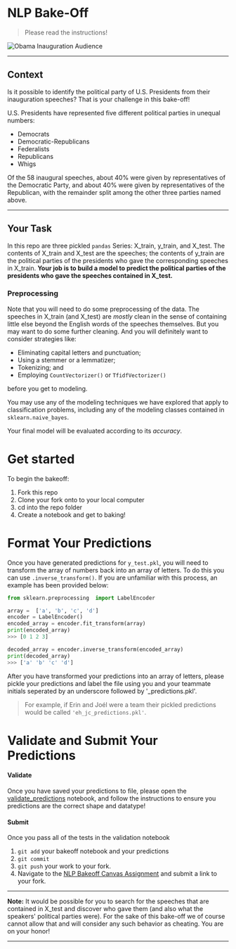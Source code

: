 # NLP Bake-Off
> Please read the instructions!

![Obama Inauguration Audience](https://cdn.britannica.com/63/127963-050-D8E9AEFC/Barack-Obama-Pres-steps-address-US-Capitol-Jan-20-2009.jpg)

---------------

## Context

Is it possible to identify the political party of U.S. Presidents from their inauguration speeches? That is your challenge in this bake-off!

U.S. Presidents have represented five different political parties in unequal numbers: 
- Democrats 
- Democratic-Republicans
- Federalists
- Republicans
- Whigs 

Of the 58 inaugural speeches, about 40% were given by representatives of the Democratic Party, and about 40% were given by representatives of the Republican, with the remainder split among the other three parties named above.

----------------
## Your Task

In this repo are three pickled `pandas` Series: X_train, y_train, and X_test. The contents of X_train and X_test are the speeches; the contents of y_train are the political parties of the presidents who gave the corresponding speeches in X_train. **Your job is to build a model to predict the political parties of the presidents who gave the speeches contained in X_test.**


### Preprocessing

Note that you will need to do some preprocessing of the data. The speeches in X_train (and X_test) are *mostly* clean in the sense of containing little else beyond the English words of the speeches themselves. But you may want to do some further cleaning. And you will definitely want to consider strategies like:

- Eliminating capital letters and punctuation;
- Using a stemmer or a lemmatizer;
- Tokenizing; and
- Employing `CountVectorizer()` or `TfidfVectorizer()`

before you get to modeling.

You may use any of the modeling techniques we have explored that apply to classification problems, including any of the modeling classes contained in `sklearn.naive_bayes`.

Your final model will be evaluated according to its _accuracy_.

# Get started
To begin the bakeoff:
1. Fork this repo
2. Clone your fork onto to your local computer
3. cd into the repo folder
4. Create a notebook and get to baking!


# Format Your Predictions

Once you have generated predictions for `y_test.pkl`, you will need to transform the array of numbers back into an array of letters. To do this you can use `.inverse_transform()`. If you are unfamiliar with this process, an example has been provided below:

```python
from sklearn.preprocessing  import LabelEncoder

array =  ['a', 'b', 'c', 'd']
encoder = LabelEncoder()
encoded_array = encoder.fit_transform(array)
print(encoded_array)
>>> [0 1 2 3]

decoded_array = encoder.inverse_transform(encoded_array)
print(decoded_array)
>>> ['a' 'b' 'c' 'd']
```

After you have transformed your predictions into an array of letters, please pickle your predictions and label the file using you and your teammate initials seperated by an underscore followed by '_predictions.pkl'. 

> For example, if Erin and Joél were a team their pickled predictions would be called `'eh_jc_predictions.pkl'`.

# Validate and Submit Your Predictions

#### Validate

Once you have saved your predictions to file, please open the [validate_predictions](./validate_predictions.ipynb) notebook, and follow the instructions to ensure you predictions are the correct shape and datatype!

#### Submit

Once you pass all of the tests in the validation notebook
1. `git add` your bakeoff notebook and your predictions
2. `git commit`
3. `git push` your work to your fork.
4. Navigate to the [NLP Bakeoff Canvas Assignment](https://learning.flatironschool.com/courses/605/assignments/48829) and submit a link to your fork.

--------

**Note:** It would be possible for you to search for the speeches that are contained in X_test and discover who gave them (and also what the speakers' political parties were). For the sake of this bake-off we of course cannot allow that and will consider any such behavior as cheating. You are on your honor!

--------